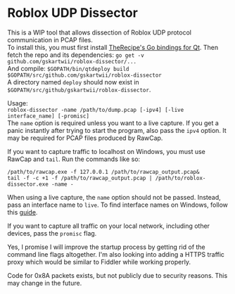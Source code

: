 # Roblox UDP Dissector
This is a WIP tool that allows dissection of Roblox UDP protocol communication in PCAP files.  
To install this, you must first install [TheRecipe's Go bindings for Qt](github.com/therecipe/qt). 
Then fetch the repo and its dependencies: `go get -v github.com/gskartwii/roblox-dissector/...`  
And compile: `$GOPATH/bin/qtdeploy build $GOPATH/src/github.com/gskartwii/roblox-dissector`  
A directory named `deploy` should now exist in `$GOPATH/src/github/gskartwii/roblox-dissector`.

Usage:  
`roblox-dissector -name /path/to/dump.pcap [-ipv4] [-live interface_name] [-promisc]`  
The `name` option is required unless you want to a live capture. If you get a panic instantly after trying to start the program, also pass the `ipv4` option. It may be required for PCAP files produced by RawCap.

If you want to capture traffic to localhost on Windows, you must use RawCap and `tail`. Run the commands like so:

```
/path/to/rawcap.exe -f 127.0.0.1 /path/to/rawcap_output.pcap&
tail -f -c +1 -f /path/to/rawcap_output.pcap | /path/to/roblox-dissector.exe -name -
```

When using a live capture, the `name` option should not be passed. Instead, pass an interface name to `live`. To find interface names on Windows, follow this [guide](http://shad0wbq.blogspot.com/2006/06/windump-finding-pcap-device-mapping.html).

If you want to capture all traffic on your local network, including other devices, pass the `promisc` flag.

Yes, I promise I will improve the startup process by getting rid of the command line flags altogether. I'm also looking into adding a HTTPS traffic proxy which would be similar to Fiddler while working properly.

Code for 0x8A packets exists, but not publicly due to security reasons. This may change in the future.
